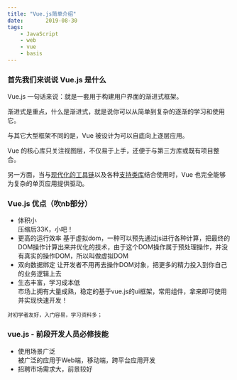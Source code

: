 ```yaml
---
title: "Vue.js简单介绍"
date:       2019-08-30
tags:
	- JavaScript
	- web
	- vue
	- basis
---
```


### 首先我们来说说 Vue.js 是什么

Vue.js 一句话来说：就是一套用于构建用户界面的渐进式框架。

渐进式是重点，什么是渐进式，就是说你可以从简单到复杂的逐渐的学习和使用它。

与其它大型框架不同的是，Vue 被设计为可以自底向上逐层应用。

Vue 的核心库只关注视图层，不仅易于上手，还便于与第三方库或既有项目整合。

另一方面，当与[现代化的工具链](https://cn.vuejs.org/v2/guide/single-file-components.html)以及各种[支持类库](https://github.com/vuejs/awesome-vue#libraries--plugins)结合使用时，Vue 也完全能够为复杂的单页应用提供驱动。


### Vue.js 优点（吹nb部分）
- 体积小  
压缩后33K，小吧！
- 更高的运行效率
基于虚拟dom，一种可以预先通过js进行各种计算，把最终的DOM操作计算出来并优化的技术，由于这个DOM操作属于预处理操作，并没有真实的操作DOM，所以叫做虚拟DOM  
- 双向数据绑定
让开发者不用再去操作DOM对象，把更多的精力投入到你自己的业务逻辑上去  
- 生态丰富，学习成本低  
市场上拥有大量成熟，稳定的基于vue.js的ui框架，常用组件，拿来即可使用并实现快速开发！

`对初学者友好，入门容易，学习资料多；`

### vue.js - 前段开发人员必修技能
- 使用场景广泛  
被广泛的应用于Web端，移动端，跨平台应用开发  
- 招聘市场需求大，前景较好
